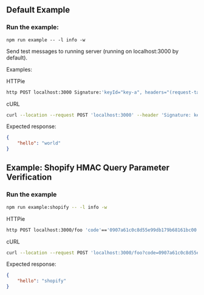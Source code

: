 ## Default Example

### Run the example:

```
npm run example -- -l info -w
```

Send test messages to running server (running on localhost:3000 by default).

Examples:

HTTPie
```sh
http POST localhost:3000 Signature:'keyId="key-a", headers="(request-target) (created) (expires) host", signature="Nstb3q49bne90WmkbiZ9eyRtKCUmOWvc/kFyw/ftfLtqAXfRZGBk+hSJkXs0GRRm4Q/58c/pdIKj5DND11/fwQ==", created=1402170695, expires=1402170895'
```

cURL
```sh
curl --location --request POST 'localhost:3000' --header 'Signature: keyId="key-a", headers="(request-target) (created) (expires) host", signature="Nstb3q49bne90WmkbiZ9eyRtKCUmOWvc/kFyw/ftfLtqAXfRZGBk+hSJkXs0GRRm4Q/58c/pdIKj5DND11/fwQ==", created=1402170695, expires=1402170895'
```

Expected response:
```json
{
    "hello": "world"
}
```

## Example: Shopify HMAC Query Parameter Verification

### Run the example
```sh
npm run example:shopify -- -l info -w
```

HTTPie
```sh
http POST localhost:3000/foo 'code'=='0907a61c0c8d55e99db179b68161bc00' 'hmac'=='700e2dadb827fcc8609e9d5ce208b2e9cdaab9df07390d2cbca10d7c328fc4bf' 'shop'=='some-shop.myshopify.com' 'state'=='0.6784241404160823' 'timestamp'=='1337178173'
```

cURL
```sh
curl --location --request POST 'localhost:3000/foo?code=0907a61c0c8d55e99db179b68161bc00&hmac=700e2dadb827fcc8609e9d5ce208b2e9cdaab9df07390d2cbca10d7c328fc4bf&shop=some-shop.myshopify.com&state=0.6784241404160823&timestamp=1337178173'
```

Expected response:
```json
{
    "hello": "shopify"
}
```



